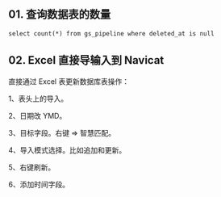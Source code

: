 ## 01. 查询数据表的数量

```
select count(*) from gs_pipeline where deleted_at is null
```

## 02. Excel 直接导输入到 Navicat

直接通过 Excel 表更新数据库表操作：

1、表头上的导入。

2、日期改 YMD。

3、目标字段。右键 => 智慧匹配。

4、导入模式选择。比如追加和更新。

5、右键刷新。

6、添加时间字段。